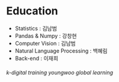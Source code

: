 # Education
- Statistics : 김남범
- Pandas & Numpy : 강창현
- Computer Vision : 김남범
- Natural Language Processing : 백혜림
- Back-end : 이재희

###### k-digital training *youngwoo global learning*
